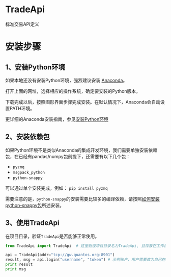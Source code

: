 # TradeApi

标准交易API定义

# 安装步骤

## 1、安装Python环境

如果本地还没有安装Python环境，强烈建议安装 [Anaconda](http://www.continuum.io/downloads "Anaconda")。

打开上面的网址，选择相应的操作系统，确定要安装的Python版本。

下载完成以后，按照图形界面步骤完成安装。在默认情况下，Anaconda会自动设置PATH环境。

更详细的Anaconda安装指南，参见[安装Python环境](https://github.com/quantOS-org/JAQS/blob/master/doc/install.md#1安装python环境)

## 2、安装依赖包

如果Python环境不是类似Anaconda的集成开发环境，我们需要单独安装依赖包，在已经有pandas/numpy包前提下，还需要有以下几个包：
- `pyzmq`
- `msgpack_python`
- `python-snappy`

可以通过单个安装完成，例如： `pip install pyzmq`

需要注意的是，`python-snappy`的安装需要比较多的编译依赖，请按照[如何安装python-snappy包](https://github.com/quantOS-org/JAQS/blob/master/doc/install.md#如何安装python-snappy包)所述安装。


## 3、使用TradeApi

在项目目录，验证`TradeApi`是否能够正常使用。

```python
from TradeApi import TradeApi  # 这里假设项目目录名为TradeApi, 且存放在工作目录下

api = TradeApi(addr="tcp://gw.quantos.org:8901")
result, msg = api.login("username", "token") # 示例账户，用户需要改为自己在www.quantos.org上注册的账户
print result
print msg
```

